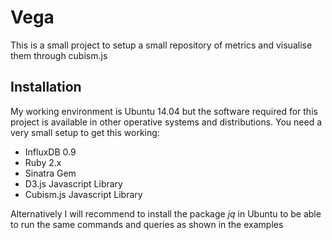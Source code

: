 # Vega

This is a small project to setup a small repository of metrics and visualise them through cubism.js

## Installation

My working environment is Ubuntu 14.04 but the software required for this project is available in other operative systems and distributions.
You need a very small setup to get this working:
* InfluxDB 0.9
* Ruby 2.x
* Sinatra Gem
* D3.js Javascript Library
* Cubism.js Javascript Library

Alternatively I will recommend to install the package *jq* in Ubuntu to be able to run the same commands and queries as shown in the examples
